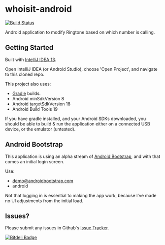 whoisit-android
===============
[![Build Status](https://travis-ci.org/mitch-b/whoisit-android.png?branch=master)](https://travis-ci.org/mitch-b/whoisit-android)

Android application to modify Ringtone based on which number is calling.

Getting Started
--------------

Built with [IntelliJ IDEA 13](http://jetbrains.com/idea/).

Open IntelliJ IDEA (or Android Studio), choose 'Open Project', and navigate to this cloned repo.

This project also uses:

- [Gradle](http://gradle.org/) builds.
- Android minSdkVersion 8
- Android targetSdkVersion 18
- Android Build Tools 19

If you have gradle installed, and your Android SDKs downloaded, you should be able to build & run the application either on a connected USB device, or the emulator (untested).


Android Bootstrap
--------------
This application is using an alpha stream of [Android Bootstrap](http://androidbootstrap.com), and with that comes an initial login screen.

Use:
- demo@androidbootstrap.com
- android

Not that logging in is essential to making the app work, because I've made no UI adjustments from the initial load.

Issues?
--------------
Please submit any issues in Github's [Issue Tracker](http://github.com/mitch-b/whoisit-android/issues).

[![Bitdeli Badge](https://d2weczhvl823v0.cloudfront.net/mitch-b/whoisit-android/trend.png)](https://bitdeli.com/free "Bitdeli Badge")

